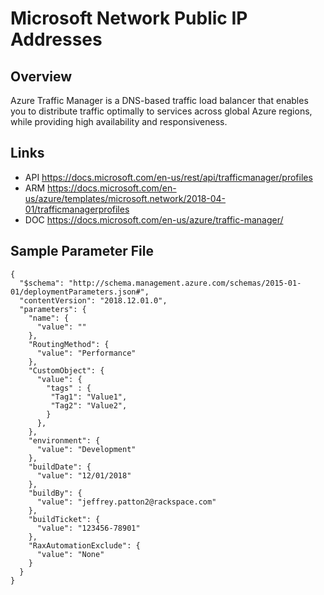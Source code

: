 # Microsoft Network Public IP Addresses

## Overview
Azure Traffic Manager is a DNS-based traffic load balancer that enables you to distribute traffic optimally to services across global Azure regions, while providing high availability and responsiveness.

## Links
- API https://docs.microsoft.com/en-us/rest/api/trafficmanager/profiles
- ARM https://docs.microsoft.com/en-us/azure/templates/microsoft.network/2018-04-01/trafficmanagerprofiles
- DOC https://docs.microsoft.com/en-us/azure/traffic-manager/

## Sample Parameter File
```
{
  "$schema": "http://schema.management.azure.com/schemas/2015-01-01/deploymentParameters.json#",
  "contentVersion": "2018.12.01.0",
  "parameters": {
    "name": {
      "value": ""
    },
    "RoutingMethod": {
      "value": "Performance"
    },
    "CustomObject": {
      "value": {
        "tags" : {
         "Tag1": "Value1",
         "Tag2": "Value2",
        }
      },
    },
    "environment": {
      "value": "Development"
    },
    "buildDate": {
      "value": "12/01/2018"
    },
    "buildBy": {
      "value": "jeffrey.patton2@rackspace.com"
    },
    "buildTicket": {
      "value": "123456-78901"
    },
    "RaxAutomationExclude": {
      "value": "None"
    }
  }
}
```